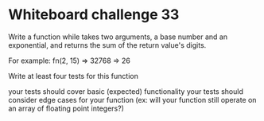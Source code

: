# Whiteboard challenge 33

Write a function while takes two arguments, a base number and an exponential, and returns the sum of the return value's digits.

For example: fn(2, 15) => 32768 => 26

Write at least four tests for this function

your tests should cover basic (expected) functionality
your tests should consider edge cases for your function (ex: will your function still operate on an array of floating point integers?)